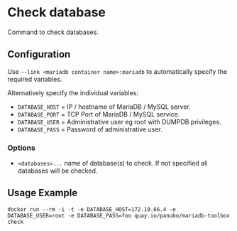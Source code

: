 # Check database

Command to check databases.

## Configuration

Use `--link <mariadb container name>:mariadb` to automatically specify the required variables.

Alternatively specify the individual variables:

- `DATABASE_HOST` = IP / hostname of MariaDB / MySQL server.
- `DATABASE_PORT` = TCP Port of MariaDB / MySQL service.
- `DATABASE_USER` = Administrative user eg root with DUMPDB privileges.
- `DATABASE_PASS` = Password of administrative user.

### Options

- `<databases>...` name of database(s) to check. If not specified all databases will be checked.

## Usage Example

```docker run --rm -i -t -e DATABASE_HOST=172.19.66.4 -e DATABASE_USER=root -e DATABASE_PASS=foo quay.io/panubo/mariadb-toolbox check```
